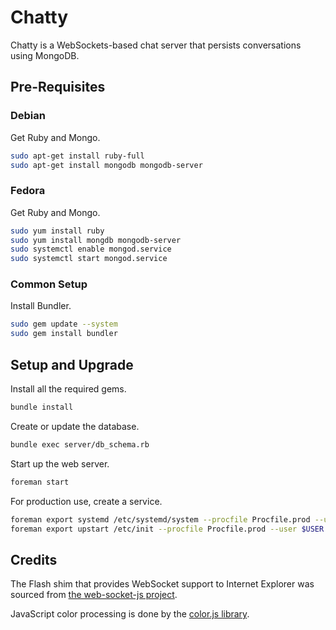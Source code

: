 # Chatty

Chatty is a WebSockets-based chat server that persists conversations using
MongoDB.

## Pre-Requisites

### Debian

Get Ruby and Mongo.

```bash
sudo apt-get install ruby-full
sudo apt-get install mongodb mongodb-server
```

### Fedora

Get Ruby and Mongo.

```bash
sudo yum install ruby
sudo yum install mongdb mongodb-server
sudo systemctl enable mongod.service
sudo systemctl start mongod.service
```

### Common Setup

Install Bundler.

```bash
sudo gem update --system
sudo gem install bundler
```


## Setup and Upgrade

Install all the required gems.

```bash
bundle install
```

Create or update the database.

```bash
bundle exec server/db_schema.rb
```

Start up the web server.

```bash
foreman start
```

For production use, create a service.

```bash
foreman export systemd /etc/systemd/system --procfile Procfile.prod --user $USER
foreman export upstart /etc/init --procfile Procfile.prod --user $USER
```


## Credits

The Flash shim that provides WebSocket support to Internet Explorer was sourced
from [the web-socket-js project](https://github.com/gimite/web-socket-js).

JavaScript color processing is done by the
[color.js library](https://github.com/harthur/color).
